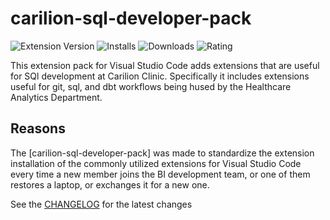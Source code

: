 # carilion-sql-developer-pack

![Extension Version](https://vsmarketplacebadges.dev/version/CarilionClinicData.carilion-sql-developer-pack.png)
![Installs](https://vsmarketplacebadges.dev/installs/CarilionClinicData.carilion-sql-developer-pack.png)
![Downloads](https://vsmarketplacebadges.dev/downloads/CarilionClinicData.carilion-sql-developer-pack.png)
![Rating](https://vsmarketplacebadges.dev/rating-star/CarilionClinicData.carilion-sql-developer-pack.png)

This extension pack for Visual Studio Code adds extensions that are useful for SQl development at Carilion Clinic. Specifically it includes extensions useful for git, sql, and dbt workflows being hused by the Healthcare Analytics Department.

## Reasons

The [carilion-sql-developer-pack] was made to standardize the extension installation of the commonly utilized extensions for Visual Studio Code every time a new member joins the BI development team, or one of them restores a laptop, or exchanges it for a new one.

See the [CHANGELOG](CHANGELOG.md) for the latest changes
